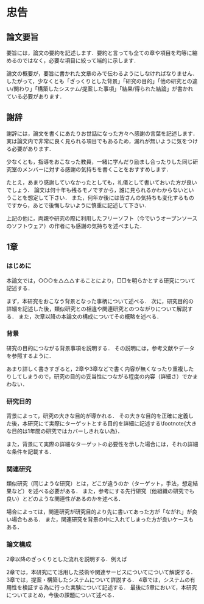 # 忠告

## 論文要旨

要旨には，論文の要約を記述します．要約と言っても全ての章や項目を均等に縮めるのではなく，必要な項目に絞って端的に示します．

論文の概要が，要旨に書かれた文章のみで伝わるようにしなければなりません．
したがって，少なくとも「ざっくりとした背景」「研究の目的」「他の研究との違い/関わり」「構築したシステム/提案した事項」「結果/得られた結論」が書かれている必要があります．

## 謝辞

謝辞には，論文を書くにあたりお世話になった方々へ感謝の言葉を記述します．
実は論文内で非常に良く見られる項目でもあるため，漏れが無いように気をつける必要があります．

少なくとも，指導をおこなった教員，一緒に学んだり励まし合ったりした同じ研究室のメンバーに対する感謝の気持ちを書くことをおすすめします．

たとえ，あまり感謝していなかったとしても，礼儀として書いておいた方が良いでしょう．
論文は何十年も残るモノですから，誰に見られるかわからないということを想定して下さい．
また，何年か後には皆さんの気持ちも変化するものですから，あとで後悔しないように慎重に記述して下さい．

上記の他に，両親や研究の際に利用したフリーソフト（今でいうオープンソースのソフトウェア）の作者にも感謝の気持ちを述べました．

## 1章

### はじめに
本論文では，○○○を△△△することにより，□□を明らかとする研究について記述する．

まず，本研究をおこなう背景となった事柄について述べる．
次に，研究目的の詳細を記述した後，類似研究との相違や関連研究とのつながりについて解説する．
また，次章以降の本論文の構成についてその概略を述べる．

### 背景
研究の目的につながる背景事項を説明する．
その説明には，参考文献やデータを参照するように．

あまり詳しく書きすぎると，2章や3章などで書く内容が無くなったり重複したりしてしまうので，研究の目的の妥当性につながる程度の内容（詳細さ）でかまわない．

### 研究目的
背景によって，研究の大きな目的が導かれる．
その大きな目的を正確に定義した後，本研究にて実際にターゲットとする目的を詳細に記述する\footnote{大きな目的は1年間の研究ではカバーしきれない為}．

また，背景にて実際の詳細なターゲットの必要性を示した場合には，それの詳細な条件を記載する．

### 関連研究
類似研究（同じような研究）とは，どこが違うのか（ターゲット，手法，想定結果など）を述べる必要がある．
また，参考にする先行研究（他組織の研究でも良い）とどのような関連性があるのかを述べる．

場合によっては，関連研究が研究目的より先に書いてあった方が「ながれ」が良い場合もある．
また，関連研究を背景の中に入れてしまった方が良いケースもある．

### 論文構成
2章以降のざっくりとした流れを説明する．例えば

2章では，本研究にて活用した技術や関連サービスについてについて解説する．
3章では，提案・構築したシステムについて詳説する．
4章では，システムの有用性を検証する為に行った実験について記述する．
最後に5章において，本研究についてまとめ，今後の課題について述べる．
